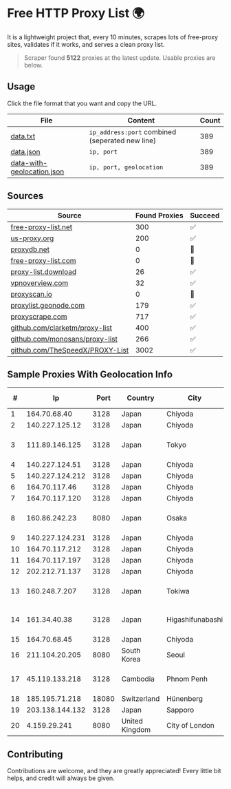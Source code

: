 
# Free HTTP Proxy List 🌍

It is a lightweight project that, every 10 minutes, scrapes lots of free-proxy sites, validates if it works, and serves a clean proxy list.


> Scraper found **5122** proxies at the latest update. Usable proxies are below.

## Usage

Click the file format that you want and copy the URL.


|File|Content|Count|
|----|-------|-----|
|[data.txt](https://raw.githubusercontent.com/themiralay/Proxy-List-World/master/data.txt)|`ip_address:port` combined (seperated new line)|389|
|[data.json](https://raw.githubusercontent.com/themiralay/Proxy-List-World/master/data.json)|`ip, port`|389|
|[data-with-geolocation.json](https://raw.githubusercontent.com/themiralay/Proxy-List-World/master/data-with-geolocation.json)|`ip, port, geolocation`|389|

## Sources

|Source|Found Proxies|Succeed|
|------|-------------|-------|
|[free-proxy-list.net](https://free-proxy-list.net)|300|✅|
|[us-proxy.org](https://www.us-proxy.org)|200|✅|
|[proxydb.net](http://proxydb.net)|0|🚫|
|[free-proxy-list.com](https://free-proxy-list.com/?page=&port=&type%5B%5D=http&type%5B%5D=https&up_time=0&search=Search)|0|🚫|
|[proxy-list.download](https://www.proxy-list.download/HTTP)|26|✅|
|[vpnoverview.com](https://vpnoverview.com/privacy/anonymous-browsing/free-proxy-servers)|32|✅|
|[proxyscan.io](https://www.proxyscan.io)|0|🚫|
|[proxylist.geonode.com](https://proxylist.geonode.com/api/proxy-list?limit=300&page=1&sort_by=lastChecked&sort_type=desc&protocols=http,https)|179|✅|
|[proxyscrape.com](https://api.proxyscrape.com/v2/?request=displayproxies&protocol=http&timeout=10000&country=all&ssl=all&anonymity=all)|717|✅|
|[github.com/clarketm/proxy-list](https://raw.githubusercontent.com/clarketm/proxy-list/master/proxy-list-raw.txt)|400|✅|
|[github.com/monosans/proxy-list](https://raw.githubusercontent.com/monosans/proxy-list/main/proxies/http.txt)|266|✅|
|[github.com/TheSpeedX/PROXY-List](https://raw.githubusercontent.com/TheSpeedX/PROXY-List/master/http.txt)|3002|✅|


## Sample Proxies With Geolocation Info

|#|Ip|Port|Country|City|Internet Service Provider|
|-|--|----|-------|----|-------------------------|
|1|164.70.68.40|3128|Japan|Chiyoda|InfoSphere|
|2|140.227.125.12|3128|Japan|Chiyoda|InfoSphere|
|3|111.89.146.125|3128|Japan|Tokyo|NTT PC Communications, Inc.|
|4|140.227.124.51|3128|Japan|Chiyoda|InfoSphere|
|5|140.227.124.212|3128|Japan|Chiyoda|InfoSphere|
|6|164.70.117.46|3128|Japan|Chiyoda|InfoSphere|
|7|164.70.117.120|3128|Japan|Chiyoda|InfoSphere|
|8|160.86.242.23|8080|Japan|Osaka|Sony Network Communications Inc|
|9|140.227.124.231|3128|Japan|Chiyoda|InfoSphere|
|10|164.70.117.212|3128|Japan|Chiyoda|InfoSphere|
|11|164.70.117.197|3128|Japan|Chiyoda|InfoSphere|
|12|202.212.71.137|3128|Japan|Chiyoda|SIMPLEIA|
|13|160.248.7.207|3128|Japan|Tokiwa|NTT PC Communications, Inc.|
|14|161.34.40.38|3128|Japan|Higashifunabashi|NTT PC Communications, Inc.|
|15|164.70.68.45|3128|Japan|Chiyoda|InfoSphere|
|16|211.104.20.205|8080|South Korea|Seoul|Korea Telecom|
|17|45.119.133.218|3128|Cambodia|Phnom Penh|VIETTEL (CAMBODIA) PTE., LTD|
|18|185.195.71.218|18080|Switzerland|Hünenberg|Datasource AG|
|19|203.138.144.132|3128|Japan|Sapporo|SIMPLEIA|
|20|4.159.29.241|8080|United Kingdom|City of London|Microsoft Corporation|



## Contributing

Contributions are welcome, and they are greatly appreciated! Every
little bit helps, and credit will always be given.

